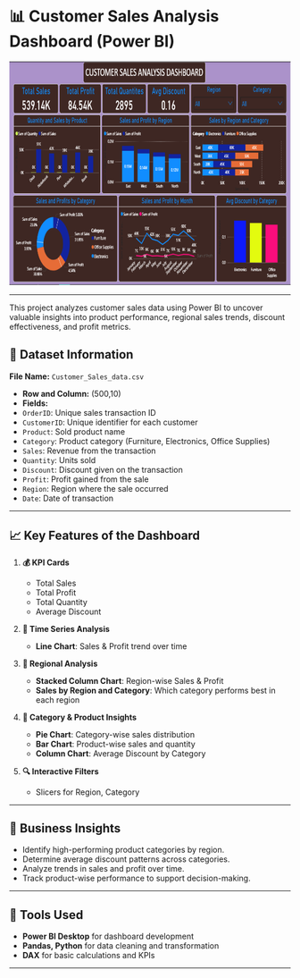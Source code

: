 # 📊 Customer Sales Analysis Dashboard (Power BI)

<!-- Profile Banner GIF -->
<p align="center">
  <img src="https://github.com/SENARUL-2S/Customer-Sales-Analysis-Dashboard-Power-BI/blob/main/Sales Analysis Dashboard.png" width="900" height ="400" alt="Coding gif"/>
</p>

---

This project analyzes customer sales data using Power BI to uncover valuable insights into product performance, regional sales trends, discount effectiveness, and profit metrics.

## 📁 Dataset Information

**File Name:** `Customer_Sales_data.csv` 
- **Row and Column:** (500,10)
- **Fields:**
- `OrderID`: Unique sales transaction ID
- `CustomerID`: Unique identifier for each customer
- `Product`: Sold product name
- `Category`: Product category (Furniture, Electronics, Office Supplies)
- `Sales`: Revenue from the transaction
- `Quantity`: Units sold
- `Discount`: Discount given on the transaction
- `Profit`: Profit gained from the sale
- `Region`: Region where the sale occurred
- `Date`: Date of transaction

---

## 📈 Key Features of the Dashboard

1. **💰 KPI Cards**
   - Total Sales
   - Total Profit
   - Total Quantity
   - Average Discount

2. **📆 Time Series Analysis**
   - **Line Chart**: Sales & Profit trend over time

3. **📍 Regional Analysis**
   - **Stacked Column Chart**: Region-wise Sales & Profit
   - **Sales by Region and Category**: Which category performs best in each region

4. **🧾 Category & Product Insights**
   - **Pie Chart**: Category-wise sales distribution
   - **Bar Chart**: Product-wise sales and quantity
   - **Column Chart**: Average Discount by Category

5. **🔍 Interactive Filters**
   - Slicers for Region, Category

---

## 🎯 Business Insights

- Identify high-performing product categories by region.
- Determine average discount patterns across categories.
- Analyze trends in sales and profit over time.
- Track product-wise performance to support decision-making.

---

## 🧰 Tools Used

- **Power BI Desktop** for dashboard development
- **Pandas, Python** for data cleaning and transformation
- **DAX** for basic calculations and KPIs

---

